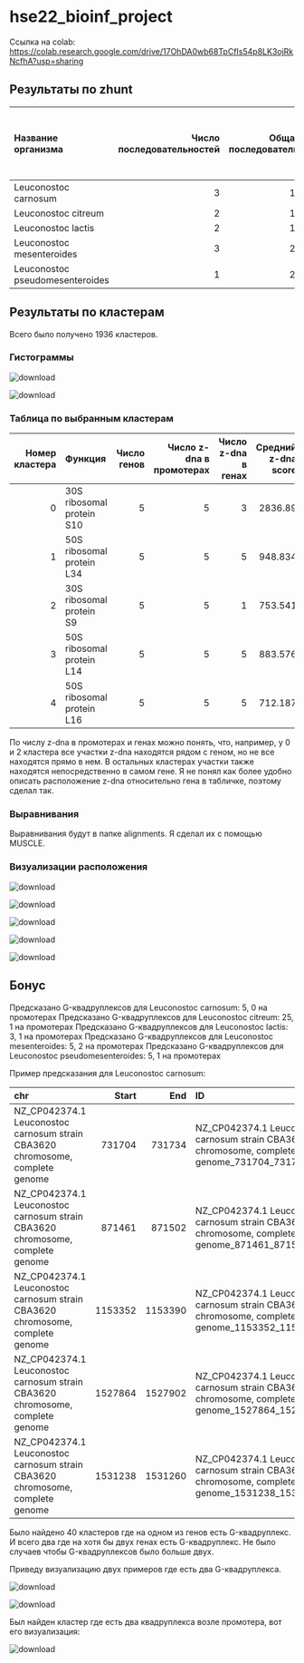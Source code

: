 # hse22_bioinf_project

Ссылка на colab: https://colab.research.google.com/drive/17OhDA0wb68TpCfIs54p8LK3ojRkNcfhA?usp=sharing

## Результаты по zhunt

| Название организма              |   Число последовательностей |   Общая длина последовательностей |   Число аннотированных генов |   % аннотированных генов |   Участков z-dna с score > 500 |   Общая длина z-dna с score > 500 |
|:--------------------------------|----------------------------:|----------------------------------:|-----------------------------:|-------------------------:|-------------------------------:|----------------------------------:|
| Leuconostoc carnosum            |                           3 |                           1701333 |                         1732 |                    89.16 |                           2236 |                             22074 |
| Leuconostoc citreum             |                           2 |                           1791608 |                         1818 |                    84.66 |                           4447 |                             43406 |
| Leuconostoc lactis              |                           2 |                           1903250 |                         1941 |                    79.7  |                           2828 |                             27474 |
| Leuconostoc mesenteroides       |                           3 |                           2058732 |                         2082 |                    73.68 |                           2069 |                             20280 |
| Leuconostoc pseudomesenteroides |                           1 |                           2114657 |                         2115 |                    71.73 |                           2794 |                             27126 |

## Результаты по кластерам

Всего было получено 1936 кластеров.

### Гистограммы

![download](https://user-images.githubusercontent.com/12930866/173673591-0ded79dc-c6e4-4f93-8bf2-82ba56ede574.png)

![download](https://user-images.githubusercontent.com/12930866/173673604-9846c747-a968-4554-b8aa-bdb4786d5215.png)

### Таблица по выбранным кластерам

|   Номер кластера | Функция                   |   Число генов |   Число z-dna в промотерах |   Число z-dna в генах |   Средний z-dna score |
|-----------------:|:--------------------------|--------------:|---------------------------:|----------------------:|----------------------:|
|                0 | 30S ribosomal protein S10 |             5 |                          5 |                     3 |              2836.89  |
|                1 | 50S ribosomal protein L34 |             5 |                          5 |                     5 |               948.834 |
|                2 | 30S ribosomal protein S9  |             5 |                          5 |                     1 |               753.541 |
|                3 | 50S ribosomal protein L14 |             5 |                          5 |                     5 |               883.576 |
|                4 | 50S ribosomal protein L16 |             5 |                          5 |                     5 |               712.187 |

По числу z-dna в промотерах и генах можно понять, что, например, у 0 и 2 кластера все участки z-dna находятся рядом с геном, но не все находятся прямо в нем. В остальных кластерах участки также находятся непосредственно в самом гене. Я не понял как более удобно описать расположение z-dna относительно гена в табличке, поэтому сделал так.

### Выравнивания 

Выравнивания будут в папке alignments. Я сделал их с помощью MUSCLE.

### Визуализации расположения

![download](https://user-images.githubusercontent.com/12930866/173673991-d7afaf72-c84e-424b-9a32-e726306fb8ad.png)

![download](https://user-images.githubusercontent.com/12930866/173674009-c8ed1247-1689-40f0-8ef2-453fd0de9ef9.png)

![download](https://user-images.githubusercontent.com/12930866/173674026-c693701c-dd1d-4e8b-aaf5-41f8e74561ce.png)

![download](https://user-images.githubusercontent.com/12930866/173674047-2f9fcdd5-8cbf-46dc-b284-1d52775ee9d9.png)

![download](https://user-images.githubusercontent.com/12930866/173674067-4982f988-26e5-4643-9fac-508209f577d2.png)

## Бонус

Предсказано G-квадруплексов для Leuconostoc carnosum: 5, 0 на промотерах
Предсказано G-квадруплексов для Leuconostoc citreum: 25, 1 на промотерах
Предсказано G-квадруплексов для Leuconostoc lactis: 3, 1 на промотерах
Предсказано G-квадруплексов для Leuconostoc mesenteroides: 5, 2 на промотерах
Предсказано G-квадруплексов для Leuconostoc pseudomesenteroides: 5, 1 на промотерах

Пример предсказания для Leuconostoc carnosum:

| chr                                                                           |   Start |     End | ID                                                                                                |   length | strand   | seq                                       |
|:------------------------------------------------------------------------------|--------:|--------:|:--------------------------------------------------------------------------------------------------|---------:|:---------|:------------------------------------------|
| NZ_CP042374.1 Leuconostoc carnosum strain CBA3620 chromosome, complete genome |  731704 |  731734 | NZ_CP042374.1 Leuconostoc carnosum strain CBA3620 chromosome, complete genome_731704_731734_rev   |       30 | -        | CCCAAGTTCAACACCCGCCCAGCTTTACCC            |
| NZ_CP042374.1 Leuconostoc carnosum strain CBA3620 chromosome, complete genome |  871461 |  871502 | NZ_CP042374.1 Leuconostoc carnosum strain CBA3620 chromosome, complete genome_871461_871502_rev   |       41 | -        | CCCAATCACGTCCCCACAAGACACCCATCGTACCATCTCCC |
| NZ_CP042374.1 Leuconostoc carnosum strain CBA3620 chromosome, complete genome | 1153352 | 1153390 | NZ_CP042374.1 Leuconostoc carnosum strain CBA3620 chromosome, complete genome_1153352_1153390_rev |       38 | -        | CCCTTGTAGGTACGTCCCAATTCCCCAGTATCTGTCCC    |
| NZ_CP042374.1 Leuconostoc carnosum strain CBA3620 chromosome, complete genome | 1527864 | 1527902 | NZ_CP042374.1 Leuconostoc carnosum strain CBA3620 chromosome, complete genome_1527864_1527902_for |       38 | +        | GGGAAAACTTTGGGCGTTATTGGTTTGGGAAATGTGGG    |
| NZ_CP042374.1 Leuconostoc carnosum strain CBA3620 chromosome, complete genome | 1531238 | 1531260 | NZ_CP042374.1 Leuconostoc carnosum strain CBA3620 chromosome, complete genome_1531238_1531260_for |       22 | +        | GGGCTGTTGGGATGGGTCTGGG                    |

Было найдено 40 кластеров где на одном из генов есть G-квадруплекс. И всего два где на хотя бы двух генах есть G-квадруплекс. Не было случаев чтобы G-квадруплексов было больше двух.

Приведу визуализацию двух примеров где есть два G-квадруплекса.

![download](https://user-images.githubusercontent.com/12930866/173684759-ef8686e7-9e77-4b9e-aadc-480318cb5648.png)

![download](https://user-images.githubusercontent.com/12930866/173684781-18c2c39e-3080-42b4-8130-62c6accec7f5.png)

Был найден кластер где есть два квадруплекса возле промотера, вот его визуализация:

![download](https://user-images.githubusercontent.com/12930866/173685638-da6fc24e-a69a-4aa8-a08f-bf4e17329a57.png)
